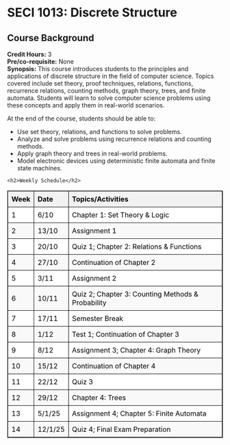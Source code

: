<!DOCTYPE html>
<html lang="en">
<head>
    <meta charset="UTF-8">
    <meta name="viewport" content="width=device-width, initial-scale=1.0">
    <title>SECI 1013: Discrete Structure</title>
</head>
<body>
    <h1>SECI 1013: Discrete Structure</h1>
    <h2>Course Background</h2>
    <p>
        <strong>Credit Hours:</strong> 3<br>
        <strong>Pre/co-requisite:</strong> None<br>
        <strong>Synopsis:</strong> 
        This course introduces students to the principles and applications of discrete structure in the field of computer science. 
        Topics covered include set theory, proof techniques, relations, functions, recurrence relations, counting methods, graph 
        theory, trees, and finite automata. Students will learn to solve computer science problems using these concepts and apply 
        them in real-world scenarios.
    </p>
    <p>
        At the end of the course, students should be able to:
        <ul>
            <li>Use set theory, relations, and functions to solve problems.</li>
            <li>Analyze and solve problems using recurrence relations and counting methods.</li>
            <li>Apply graph theory and trees in real-world problems.</li>
            <li>Model electronic devices using deterministic finite automata and finite state machines.</li>
        </ul>
    </p>

    <h2>Weekly Schedule</h2>
<table border="1" style="border-collapse: collapse; width: 100%; text-align: left;">
    <thead>
        <tr style="background-color: #f2f2f2; color: black;">
            <th style="border: 1px solid black; padding: 8px;">Week</th>
            <th style="border: 1px solid black; padding: 8px;">Date</th>
            <th style="border: 1px solid black; padding: 8px;">Topics/Activities</th>
        </tr>
    </thead>
    <tbody>
        <tr style="background-color: white; color: black;">
            <td style="border: 1px solid black; padding: 8px;">1</td>
            <td style="border: 1px solid black; padding: 8px;">6/10</td>
            <td style="border: 1px solid black; padding: 8px;">Chapter 1: Set Theory & Logic</td>
        </tr>
        <tr style="background-color: #f9f9f9; color: black;">
            <td style="border: 1px solid black; padding: 8px;">2</td>
            <td style="border: 1px solid black; padding: 8px;">13/10</td>
            <td style="border: 1px solid black; padding: 8px;">Assignment 1</td>
        </tr>
        <tr style="background-color: white; color: black;">
            <td style="border: 1px solid black; padding: 8px;">3</td>
            <td style="border: 1px solid black; padding: 8px;">20/10</td>
            <td style="border: 1px solid black; padding: 8px;">Quiz 1; Chapter 2: Relations & Functions</td>
        </tr>
        <tr style="background-color: #f9f9f9; color: black;">
            <td style="border: 1px solid black; padding: 8px;">4</td>
            <td style="border: 1px solid black; padding: 8px;">27/10</td>
            <td style="border: 1px solid black; padding: 8px;">Continuation of Chapter 2</td>
        </tr>
        <tr style="background-color: white; color: black;">
            <td style="border: 1px solid black; padding: 8px;">5</td>
            <td style="border: 1px solid black; padding: 8px;">3/11</td>
            <td style="border: 1px solid black; padding: 8px;">Assignment 2</td>
        </tr>
        <tr style="background-color: #f9f9f9; color: black;">
            <td style="border: 1px solid black; padding: 8px;">6</td>
            <td style="border: 1px solid black; padding: 8px;">10/11</td>
            <td style="border: 1px solid black; padding: 8px;">Quiz 2; Chapter 3: Counting Methods & Probability</td>
        </tr>
        <tr style="background-color: white; color: black;">
            <td style="border: 1px solid black; padding: 8px;">7</td>
            <td style="border: 1px solid black; padding: 8px;">17/11</td>
            <td style="border: 1px solid black; padding: 8px;">Semester Break</td>
        </tr>
        <tr style="background-color: #f9f9f9; color: black;">
            <td style="border: 1px solid black; padding: 8px;">8</td>
            <td style="border: 1px solid black; padding: 8px;">1/12</td>
            <td style="border: 1px solid black; padding: 8px;">Test 1; Continuation of Chapter 3</td>
        </tr>
        <tr style="background-color: white; color: black;">
            <td style="border: 1px solid black; padding: 8px;">9</td>
            <td style="border: 1px solid black; padding: 8px;">8/12</td>
            <td style="border: 1px solid black; padding: 8px;">Assignment 3; Chapter 4: Graph Theory</td>
        </tr>
        <tr style="background-color: #f9f9f9; color: black;">
            <td style="border: 1px solid black; padding: 8px;">10</td>
            <td style="border: 1px solid black; padding: 8px;">15/12</td>
            <td style="border: 1px solid black; padding: 8px;">Continuation of Chapter 4</td>
        </tr>
        <tr style="background-color: white; color: black;">
            <td style="border: 1px solid black; padding: 8px;">11</td>
            <td style="border: 1px solid black; padding: 8px;">22/12</td>
            <td style="border: 1px solid black; padding: 8px;">Quiz 3</td>
        </tr>
        <tr style="background-color: #f9f9f9; color: black;">
            <td style="border: 1px solid black; padding: 8px;">12</td>
            <td style="border: 1px solid black; padding: 8px;">29/12</td>
            <td style="border: 1px solid black; padding: 8px;">Chapter 4: Trees</td>
        </tr>
        <tr style="background-color: white; color: black;">
            <td style="border: 1px solid black; padding: 8px;">13</td>
            <td style="border: 1px solid black; padding: 8px;">5/1/25</td>
            <td style="border: 1px solid black; padding: 8px;">Assignment 4; Chapter 5: Finite Automata</td>
        </tr>
        <tr style="background-color: #f9f9f9; color: black;">
            <td style="border: 1px solid black; padding: 8px;">14</td>
            <td style="border: 1px solid black; padding: 8px;">12/1/25</td>
            <td style="border: 1px solid black; padding: 8px;">Quiz 4; Final Exam Preparation</td>
        </tr>
    </tbody>
</table>

</body>
</html>
